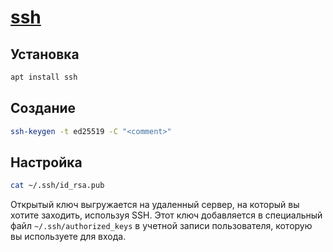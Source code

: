 # [ssh](https://docs.gitlab.com/ee/user/ssh.html)

## Установка

```bash
apt install ssh
```

## Создание

```bash
ssh-keygen -t ed25519 -C "<comment>"
```

## Настройка

```bash
cat ~/.ssh/id_rsa.pub
```

Открытый ключ выгружается на удаленный сервер, на который вы хотите заходить, используя SSH. Этот ключ добавляется в специальный файл `~/.ssh/authorized_keys` в учетной записи пользователя, которую вы используете для входа.

